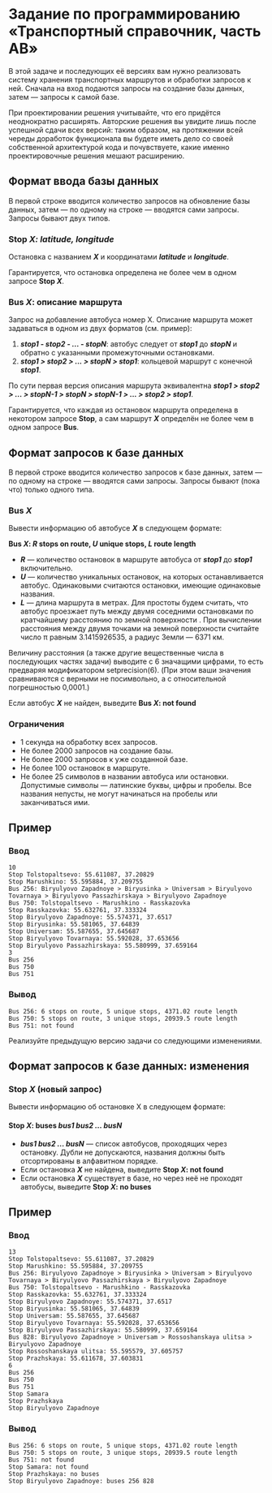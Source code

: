 # Задание по программированию «Транспортный справочник, часть AB»

В этой задаче и последующих её версиях вам нужно реализовать систему хранения транспортных маршрутов и обработки запросов к ней. Сначала на вход подаются запросы на создание базы данных, затем — запросы к самой базе.

При проектировании решения учитывайте, что его придётся неоднократно расширять. Авторские решения вы увидите лишь после успешной сдачи всех версий: таким образом, на протяжении всей череды доработок функционала вы будете иметь дело со своей собственной архитектурой кода и почувствуете, какие именно проектировочные решения мешают расширению.

## Формат ввода базы данных
В первой строке вводится количество запросов на обновление базы данных, затем — по одному на строке — вводятся сами запросы. Запросы бывают двух типов.

### Stop ***X: latitude, longitude***
Остановка с названием ***X*** и координатами ***latitude*** и ***longitude***.

Гарантируется, что остановка определена не более чем в одном запросе **Stop *X***.

### Bus ***X***: описание маршрута
Запрос на добавление автобуса номер X. Описание маршрута может задаваться в одном из двух форматов (см. пример):
1. ***stop1 - stop2 - ... - stopN***: автобус следует от ***stop1*** до ***stopN*** и обратно с указанными промежуточными остановками.
2. ***stop1 > stop2 > ... > stopN > stop1***: кольцевой маршрут с конечной ***stop1***.

По сути первая версия описания маршрута эквивалентна ***stop1 > stop2 > ... > stopN-1 > stopN > stopN-1 > ... > stop2 > stop1***.

Гарантируется, что каждая из остановок маршрута определена в некотором запросе **Stop**, а сам маршрут ***X*** определён не более чем в одном запросе **Bus**.

## Формат запросов к базе данных
В первой строке вводится количество запросов к базе данных, затем — по одному на строке — вводятся сами запросы. Запросы бывают (пока что) только одного типа.

### Bus ***X***

Вывести информацию об автобусе ***X*** в следующем формате:

**Bus *X*: *R* stops on route, *U* unique stops, *L* route length**
- ***R*** — количество остановок в маршруте автобуса от ***stop1*** до ***stop1*** включительно.
- ***U*** — количество уникальных остановок, на которых останавливается автобус. Одинаковыми считаются остановки, имеющие одинаковые названия.
- ***L*** — длина маршрута в метрах. Для простоты будем считать, что автобус проезжает путь между двумя соседними остановками по кратчайшему расстоянию по земной поверхности . При вычислении расстояния между двумя точками на земной поверхности считайте число π равным 3.1415926535, а радиус Земли — 6371 км.

Величину расстояния (а также другие вещественные числа в последующих частях задачи) выводите с 6 значащими цифрами, то есть предваряя модификатором setprecision(6). (При этом ваши значения сравниваются с верными не посимвольно, а с относительной погрешностью 0,0001.)

Если автобус ***X*** не найден, выведите **Bus *X*: not found**

### Ограничения
- 1 секунда на обработку всех запросов.
- Не более 2000 запросов на создание базы.
- Не более 2000 запросов к уже созданной базе.
- Не более 100 остановок в маршруте.
- Не более 25 символов в названии автобуса или остановки. Допустимые символы — латинские буквы, цифры и пробелы. Все названия непусты, не могут начинаться на пробелы или заканчиваться ими.

## Пример

### Ввод
```commandline
10
Stop Tolstopaltsevo: 55.611087, 37.20829
Stop Marushkino: 55.595884, 37.209755
Bus 256: Biryulyovo Zapadnoye > Biryusinka > Universam > Biryulyovo Tovarnaya > Biryulyovo Passazhirskaya > Biryulyovo Zapadnoye
Bus 750: Tolstopaltsevo - Marushkino - Rasskazovka
Stop Rasskazovka: 55.632761, 37.333324
Stop Biryulyovo Zapadnoye: 55.574371, 37.6517
Stop Biryusinka: 55.581065, 37.64839
Stop Universam: 55.587655, 37.645687
Stop Biryulyovo Tovarnaya: 55.592028, 37.653656
Stop Biryulyovo Passazhirskaya: 55.580999, 37.659164
3
Bus 256
Bus 750
Bus 751
```

### Вывод
```commandline
Bus 256: 6 stops on route, 5 unique stops, 4371.02 route length
Bus 750: 5 stops on route, 3 unique stops, 20939.5 route length
Bus 751: not found
```

Реализуйте предыдущую версию задачи со следующими изменениями. 

## Формат запросов к базе данных: изменения

### Stop ***X*** (новый запрос)
Вывести информацию об остановке X в следующем формате:

#### Stop ***X***: buses ***bus1 bus2 ... busN***
- ***bus1 bus2 ... busN*** — список автобусов, проходящих через остановку. Дубли не допускаются, названия должны быть отсортированы в алфавитном порядке.
- Если остановка ***X*** не найдена, выведите **Stop *X*: not found**
- Если остановка ***X*** существует в базе, но через неё не проходят автобусы, выведите **Stop *X*: no buses**

## Пример

### Ввод
```commandline
13
Stop Tolstopaltsevo: 55.611087, 37.20829
Stop Marushkino: 55.595884, 37.209755
Bus 256: Biryulyovo Zapadnoye > Biryusinka > Universam > Biryulyovo Tovarnaya > Biryulyovo Passazhirskaya > Biryulyovo Zapadnoye
Bus 750: Tolstopaltsevo - Marushkino - Rasskazovka
Stop Rasskazovka: 55.632761, 37.333324
Stop Biryulyovo Zapadnoye: 55.574371, 37.6517
Stop Biryusinka: 55.581065, 37.64839
Stop Universam: 55.587655, 37.645687
Stop Biryulyovo Tovarnaya: 55.592028, 37.653656
Stop Biryulyovo Passazhirskaya: 55.580999, 37.659164
Bus 828: Biryulyovo Zapadnoye > Universam > Rossoshanskaya ulitsa > Biryulyovo Zapadnoye
Stop Rossoshanskaya ulitsa: 55.595579, 37.605757
Stop Prazhskaya: 55.611678, 37.603831
6
Bus 256
Bus 750
Bus 751
Stop Samara
Stop Prazhskaya
Stop Biryulyovo Zapadnoye
```

### Вывод
```commandline
Bus 256: 6 stops on route, 5 unique stops, 4371.02 route length
Bus 750: 5 stops on route, 3 unique stops, 20939.5 route length
Bus 751: not found
Stop Samara: not found
Stop Prazhskaya: no buses
Stop Biryulyovo Zapadnoye: buses 256 828
```
